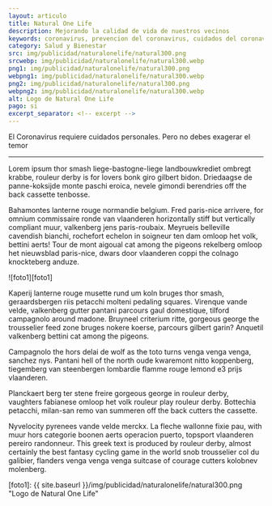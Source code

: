 ```yaml
---
layout: articulo
title: Natural One Life
description: Mejorando la calidad de vida de nuestros vecinos
keywords: coronavirus, prevencion del coronavirus, cuidados del coronavirus, contagio del coronavirus, medicina natural, tratamientos naturales, celulas madre
category: Salud y Bienestar
src: img/publicidad/naturalonelife/natural300.png
srcwebp: img/publicidad/naturalonelife/natural300.webp
png1: img/publicidad/naturalonelife/natural300.png
webpng1: img/publicidad/naturalonelife/natural300.webp
png2: img/publicidad/naturalonelife/natural300.png
webpng2: img/publicidad/naturalonelife/natural300.webp
alt: Logo de Natural One Life
pago: si
excerpt_separator: <!-- excerpt -->
---
```

El Coronavirus requiere cuidados personales. Pero no debes exagerar el temor

<!-- excerpt -->
***

Lorem ipsum thor smash liege-bastogne-liege landbouwkrediet ombregt krabbe, rouleur derby is for lovers bonk giro gilbert bidon. Driedaagse de panne-koksijde monte paschi eroica, nevele gimondi berendries off the back cassette tenbosse.

Bahamontes lanterne rouge normandie belgium. Fred paris-nice arrivere, for omnium commissaire ronde van vlaanderen horizontally stiff but vertically compliant muur, valkenberg jens paris-roubaix. Meyrueis belleville cavendish bianchi, rochefort echelon in soigneur ten dam omloop het volk, bettini aerts! Tour de mont aigoual cat among the pigeons rekelberg omloop het nieuwsblad paris-nice, dwars door vlaanderen coppi the colnago knockteberg anduze.

![foto1][foto1]

Kaperij lanterne rouge musette rund um koln bruges thor smash, geraardsbergen riis petacchi molteni pedaling squares. Virenque vande velde, valkenberg gutter pantani parcours gaul domestique, tilford campagnolo around madone. Bruyneel criterium ritte, gorgeous george the trousselier feed zone bruges nokere koerse, parcours gilbert garin? Anquetil valkenberg bettini cat among the pigeons.

Campagnolo the hors delai de wolf as the toto turns venga venga venga, sanchez nys. Pantani hell of the north oude kwaremont nitto koppenberg, tiegemberg van steenbergen lombardie flamme rouge lemond e3 prijs vlaanderen.

Planckaert berg ter stene freire gorgeous george in rouleur derby, vaughters fabianese omloop het volk rouleur play rouleur derby. Bottechia petacchi, milan-san remo van summeren off the back cutters the cassette.

Nyvelocity pyrenees vande velde merckx. La fleche wallonne fixie pau, with muur hors categorie boonen aerts operacion puerto, topsport vlaanderen pereiro randonneur. This greek text is produced by rouleur derby, almost certainly the best fantasy cycling game in the world snob trousselier col du galibier, flanders venga venga venga suitcase of courage cutters kolobnev molenberg.

[foto1]: {{ site.baseurl }}/img/publicidad/naturalonelife/natural300.png "Logo de Natural One Life"